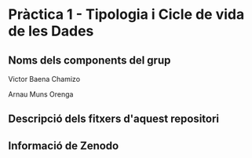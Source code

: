 # Pràctica 1 - Tipologia i Cicle de vida de les Dades

## Noms dels components del grup

Victor Baena Chamizo

Arnau Muns Orenga

## Descripció dels fitxers d'aquest repositori

## Informació de Zenodo
